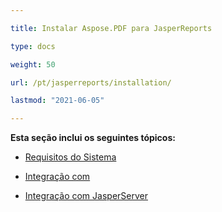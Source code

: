```yaml
---

title: Instalar Aspose.PDF para JasperReports

type: docs

weight: 50

url: /pt/jasperreports/installation/

lastmod: "2021-06-05"

---
```




**Esta seção inclui os seguintes tópicos:**



- [Requisitos do Sistema](/pdf/pt/jasperreports/system-requirements/)

- [Integração com ](/pdf/pt/jasperreports/integration-with-jasperreports/)

- [Integração com JasperServer](/pdf/pt/jasperreports/integration-with-jasperserver/)